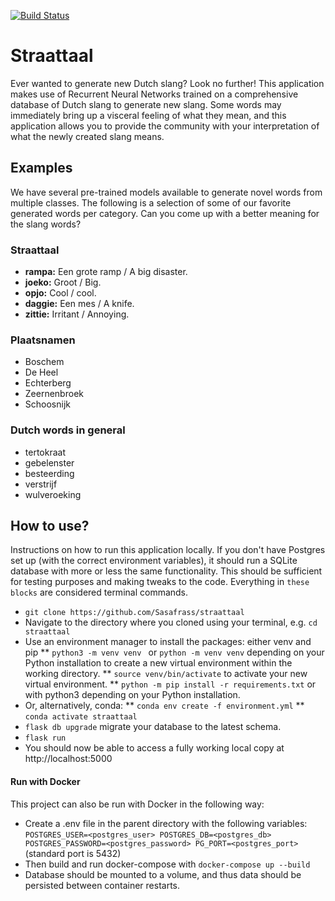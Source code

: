 [![Build Status](https://app.travis-ci.com/Sasafrass/straattaal.svg?branch=master)](https://app.travis-ci.com/Sasafrass/straattaal)
# Straattaal
Ever wanted to generate new Dutch slang? Look no further! This application makes use of Recurrent Neural Networks trained on a comprehensive database of Dutch slang to generate new slang. Some words may immediately bring up a visceral feeling of what they mean, and this application allows you to provide the community with your interpretation of what the newly created slang means.

## Examples
We have several pre-trained models available to generate novel words from multiple classes. The following is a selection of some of our favorite generated words per category. Can you come up with a better meaning for the slang words?

### Straattaal
- **rampa:** Een grote ramp / A big disaster.
- **joeko:** Groot / Big.
- **opjo:** Cool / cool.
- **daggie:** Een mes / A knife.
- **zittie:** Irritant / Annoying.

### Plaatsnamen
- Boschem
- De Heel
- Echterberg
- Zeernenbroek
- Schoosnijk

### Dutch words in general
- tertokraat
- gebelenster
- besteerding
- verstrijf
- wulveroeking



## How to use?

Instructions on how to run this application locally. If you don't have Postgres set up (with the correct environment variables), it should run a SQLite database with more or less the same functionality. This should be sufficient for testing purposes and making tweaks to the code. Everything in ```these blocks``` are considered terminal commands.

*  ```git clone https://github.com/Sasafrass/straattaal```
* Navigate to the directory where you cloned using your terminal, e.g. ```cd straattaal```
* Use an environment manager to install the packages: either venv and pip
** ```python3 -m venv venv ``` or ```python -m venv venv``` depending on your Python installation to create a new virtual environment within the working directory.
** ```source venv/bin/activate``` to activate your new virtual environment.
** ```python -m pip install -r requirements.txt``` or with python3 depending on your Python installation.
* Or, alternatively, conda:
** ```conda env create -f environment.yml```
** ```conda activate straattaal```
* ```flask db upgrade``` migrate your database to the latest schema.
* ```flask run```
* You should now be able to access a fully working local copy at http://localhost:5000

#### Run with Docker

This project can also be run with Docker in the following way:

* Create a .env file in the parent directory with the following variables: ```POSTGRES_USER=<postgres_user> POSTGRES_DB=<postgres_db> POSTGRES_PASSWORD=<postgres_password> PG_PORT=<postgres_port>``` (standard port is 5432)
* Then build and run docker-compose with ```docker-compose up --build```
* Database should be mounted to a volume, and thus data should be persisted between container restarts.
